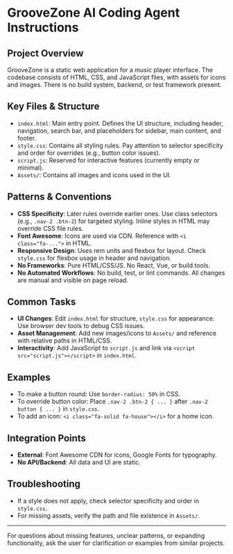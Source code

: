 # GrooveZone AI Coding Agent Instructions

## Project Overview

GrooveZone is a static web application for a music player interface. The codebase consists of HTML, CSS, and JavaScript files, with assets for icons and images. There is no build system, backend, or test framework present.

## Key Files & Structure

- `index.html`: Main entry point. Defines the UI structure, including header, navigation, search bar, and placeholders for sidebar, main content, and footer.
- `style.css`: Contains all styling rules. Pay attention to selector specificity and order for overrides (e.g., button color issues).
- `script.js`: Reserved for interactive features (currently empty or minimal).
- `Assets/`: Contains all images and icons used in the UI.

## Patterns & Conventions

- **CSS Specificity**: Later rules override earlier ones. Use class selectors (e.g., `.nav-2 .btn-2`) for targeted styling. Inline styles in HTML may override CSS file rules.
- **Font Awesome**: Icons are used via CDN. Reference with `<i class="fa-...">` in HTML.
- **Responsive Design**: Uses rem units and flexbox for layout. Check `style.css` for flexbox usage in header and navigation.
- **No Frameworks**: Pure HTML/CSS/JS. No React, Vue, or build tools.
- **No Automated Workflows**: No build, test, or lint commands. All changes are manual and visible on page reload.

## Common Tasks

- **UI Changes**: Edit `index.html` for structure, `style.css` for appearance. Use browser dev tools to debug CSS issues.
- **Asset Management**: Add new images/icons to `Assets/` and reference with relative paths in HTML/CSS.
- **Interactivity**: Add JavaScript to `script.js` and link via `<script src="script.js"></script>` in `index.html`.

## Examples

- To make a button round: Use `border-radius: 50%` in CSS.
- To override button color: Place `.nav-2 .btn-2 { ... }` after `.nav-2 button { ... }` in `style.css`.
- To add an icon: `<i class="fa-solid fa-house"></i>` for a home icon.

## Integration Points

- **External**: Font Awesome CDN for icons, Google Fonts for typography.
- **No API/Backend**: All data and UI are static.

## Troubleshooting

- If a style does not apply, check selector specificity and order in `style.css`.
- For missing assets, verify the path and file existence in `Assets/`.

---

For questions about missing features, unclear patterns, or expanding functionality, ask the user for clarification or examples from similar projects.
